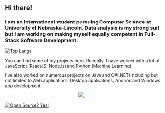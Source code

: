 ## Hi there! 

### I am an International student pursuing Computer Science at University of Nebraska-Lincoln. Data analysis is my strong suit but I am working on making myself equally competent in Full-Stack Software Development.

[![Top Langs](https://github-readme-stats.vercel.app/api/top-langs/?username=rojinadeuja&layout=compact)](https://github.com/anuraghazra/github-readme-stats)

You can find some of my projects here. Recently, I have worked with a lot of JavaScript (ReactJS, Node.js) and Python (Machine Learning).

I've also worked on numerous projects on Java and C#(.NET) including but not limited to Web applications, Desktop applications, Andriod and Windows app development.

<p align='center'> 
  <a href="https://www.linkedin.com/in/rojinadeuja/">
    <img src="https://img.shields.io/badge/linkedin-%230077B5.svg?&style=for-the-badge&logo=linkedin&logoColor=white" />
  </a>&nbsp;&nbsp;
</p>


[![Open Source? Yes!](https://badgen.net/badge/Open%20Source%20%3F/Yes%21/blue?icon=github)](https://github.com/Naereen/badges/)
